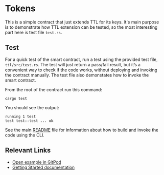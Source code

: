 # Tokens
This is a simple contract that just extends TTL for its keys. It's main purpose is to demonstrate how TTL extension can be tested, so the most interesting part here is test file `test.rs`.

## Test
For a quick test of the smart contract, run a test using the provided test file, `ttl/src/test.rs`. The test will just return a pass/fail result, but it’s a convenient way to check if the code works, without deploying and invoking the contract manually. The test file also demonstates how to invoke the smart contract. 

From the root of the contract run this command:

```
cargo test
```

You should see the output:

```
running 1 test
test test::test ... ok
```

See the main [README](../README.md) file for information about how to build and invoke the code using the CLI.

## Relevant Links
- [Open example in GitPod](https://gitpod.io/#https://github.com/stellar/soroban-examples)
- [Getting Started documentation](https://developers.stellar.org/docs/build/smart-contracts/getting-started)

